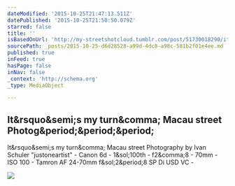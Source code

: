 ```yaml
---
dateModified: '2015-10-25T21:47:13.511Z'
datePublished: '2015-10-25T21:50:50.079Z'
starred: false
title: ''
isBasedOnUrl: 'http://my-streetshotcloud.tumblr.com/post/51730018290/its-my-turn-macau-street-photography-by-ivan'
sourcePath: _posts/2015-10-25-d6d28528-a99d-4dc8-a98c-581b2f01e4ee.md
published: true
inFeed: true
hasPage: false
inNav: false
_context: 'http://schema.org'
_type: MediaObject

---
```

<article style=""><h1>It&amp;rsquo&amp;semi;s my turn&amp;comma; Macau street Photog&amp;period;&amp;period;&amp;period;</h1><p>It&amp;rsquo&amp;semi;s my turn&amp;comma; Macau street Photography by Ivan Schuler "justoneartist" - Canon 6d - 1&amp;sol;100th - f2&amp;comma;8 - 70mm - ISO 100 - Tamron AF 24-70mm f&amp;sol;2&amp;period;8 SP Di USD VC -</p><img src="http://36.media.tumblr.com/23d929c702224e7bd9942feac9b1cde4/tumblr_mnmclxkkKI1rzlmeco1_500.jpg" /></article>